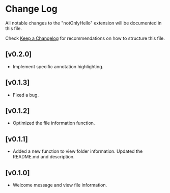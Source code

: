 # Change Log

All notable changes to the "notOnlyHello" extension will be documented in this file.

Check [Keep a Changelog](http://keepachangelog.com/) for recommendations on how to structure this file.

## [v0.2.0]

- Implement specific annotation highlighting.</br>

## [v0.1.3]

- Fixed a bug.

## [v0.1.2]

- Optimized the file information function.

## [v0.1.1]

- Added a new function to view folder information. Updated the README.md and description.

## [v0.1.0]

- Welcome message and view file information.

